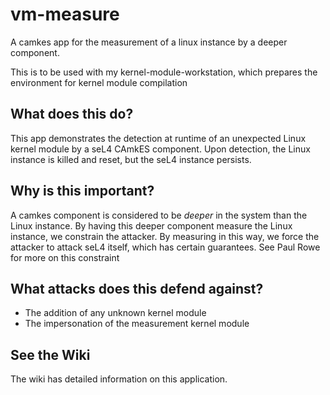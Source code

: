# vm-measure
A camkes app for the measurement of a linux instance by a deeper component.

This is to be used with my kernel-module-workstation, which prepares the environment for kernel module compilation

## What does this do?
This app demonstrates the detection at runtime of an unexpected Linux kernel module by a seL4 CAmkES component. 
Upon detection, the Linux instance is killed and reset, but the seL4 instance persists.

## Why is this important?
A camkes component is considered to be *deeper* in the system than the Linux instance. 
By having this deeper component measure the Linux instance, we constrain the attacker.
By measuring in this way, we force the attacker to attack seL4 itself, which has certain guarantees.
See Paul Rowe for more on this constraint

## What attacks does this defend against?
- The addition of any unknown kernel module
- The impersonation of the measurement kernel module

## See the Wiki
The wiki has detailed information on this application.


